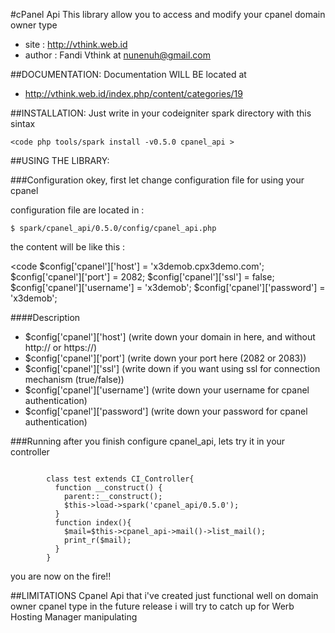 #cPanel Api
This library allow you to access and modify your cpanel domain owner type

* site 	: http://vthink.web.id
* author	: Fandi Vthink at nunenuh@gmail.com


##DOCUMENTATION:
Documentation WILL BE located at 
* http://vthink.web.id/index.php/content/categories/19

##INSTALLATION:
Just write in your codeigniter spark directory with this sintax

	<code php tools/spark install -v0.5.0 cpanel_api >



##USING THE LIBRARY:

###Configuration
okey, first let change configuration file for using your cpanel

configuration file are located in : 
  
	$ spark/cpanel_api/0.5.0/config/cpanel_api.php

the content will be like this :

<code 
	      $config['cpanel']['host']     = 'x3demob.cpx3demo.com';
	      $config['cpanel']['port']     = 2082;
	      $config['cpanel']['ssl']      = false;
	      $config['cpanel']['username'] = 'x3demob';
	      $config['cpanel']['password'] = 'x3demob';
>

####Description
* $config['cpanel']['host']     (write down your domain in here, and without http:// or https://) 
* $config['cpanel']['port']     (write down your port here (2082 or 2083))
* $config['cpanel']['ssl']      (write down if you want using ssl for connection mechanism (true/false))
* $config['cpanel']['username'] (write down your username for cpanel authentication)
* $config['cpanel']['password'] (write down your password for cpanel authentication)


###Running
after you finish configure cpanel_api, lets try it in your controller
	
<code>
        class test extends CI_Controller{
          function __construct() {
            parent::__construct();
            $this->load->spark('cpanel_api/0.5.0');
          }
          function index(){
            $mail=$this->cpanel_api->mail()->list_mail();
            print_r($mail);
          }
        }
</code>

you are now on the fire!!


##LIMITATIONS
Cpanel Api that i've created just functional well on domain owner cpanel type
in the future release i will try to catch up for Werb Hosting Manager manipulating

